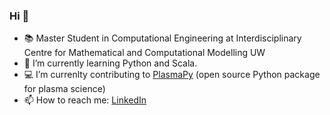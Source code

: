 ### Hi 👋

- :books: Master Student in Computational Engineering at Interdisciplinary Centre for Mathematical and Computational Modelling UW 
- :blue_book:  I’m currently learning Python and Scala. 
- :computer: I’m currenlty contributing to [PlasmaPy](https://github.com/PlasmaPy/PlasmaPy) (open source Python package for plasma science)
- 📫 How to reach me: [LinkedIn](https://www.linkedin.com/in/marcin-kastek/)
